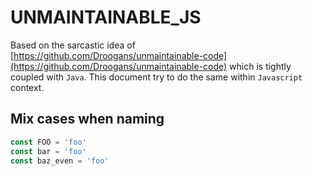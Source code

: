 # UNMAINTAINABLE_JS

Based on the sarcastic idea of [https://github.com/Droogans/unmaintainable-code](https://github.com/Droogans/unmaintainable-code) which is tightly coupled with `Java`. This document try to do the same within `Javascript` context.

## Mix cases when naming

```js
const FOO = 'foo'
const bar = 'foo'
const baz_even = 'foo'
```
